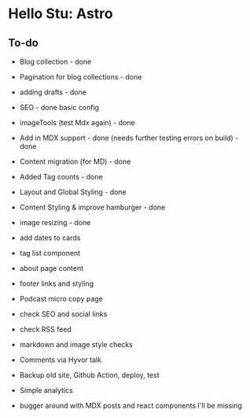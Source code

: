 # Hello Stu: Astro

## To-do

- Blog collection - done
- Pagination for blog collections - done
- adding drafts - done
- SEO - done basic config
- imageTools (test Mdx again) - done
- Add in MDX support - done (needs further testing errors on build) - done
- Content migration (for MD) - done
- Added Tag counts - done
- Layout and Global Styling - done
- Content Styling & improve hamburger - done
- image resizing - done

- add dates to cards
- tag list component
- about page content
- footer links and styling
- Podcast micro copy page
- check SEO and social links
- check RSS feed
- markdown and image style checks
- Comments via Hyvor talk
- Backup old site, Github Action, deploy, test
- Simple analytics
- bugger around with MDX posts and react components I'll be missing
